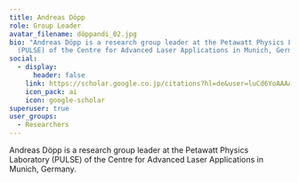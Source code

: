```yaml
---
title: Andreas Döpp
role: Group Leader
avatar_filename: döppandi_02.jpg
bio: "Andreas Döpp is a research group leader at the Petawatt Physics Laboratory
  (PULSE) of the Centre for Advanced Laser Applications in Munich, Germany. "
social:
  - display:
      header: false
    link: https://scholar.google.co.jp/citations?hl=de&user=luCd6YoAAAAJ&view_op=list_works&sortby=pubdate
    icon_pack: ai
    icon: google-scholar
superuser: true
user_groups:
  - Researchers
---
```

Andreas Döpp is a research group leader at the Petawatt Physics Laboratory (PULSE) of the Centre for Advanced Laser Applications in Munich, Germany.